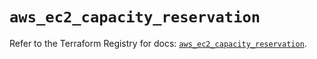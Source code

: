 # `aws_ec2_capacity_reservation`

Refer to the Terraform Registry for docs: [`aws_ec2_capacity_reservation`](https://registry.terraform.io/providers/hashicorp/aws/3.76.1/docs/resources/ec2_capacity_reservation).
